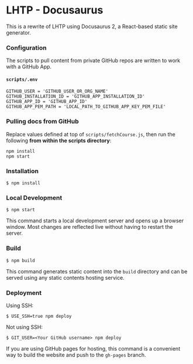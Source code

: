 # LHTP - Docusaurus

This is a rewrite of LHTP using Docusaurus 2, a React-based static site generator.

### Configuration

The scripts to pull content from private GitHub repos are written to work with a GitHub App.

#### **`scripts/.env`**
```
GITHUB_USER = 'GITHUB_USER_OR_ORG_NAME'
GITHUB_INSTALLATION_ID = 'GITHUB_APP_INSTALLATION_ID'
GITHUB_APP_ID = 'GITHUB_APP_ID'
GITHUB_APP_PEM_PATH = 'LOCAL_PATH_TO_GITHUB_APP_KEY_PEM_FILE'
```

### Pulling docs from GitHub

Replace values defined at top of `scripts/fetchCourse.js`, then run the following **from within the scripts directory**:

```
npm install
npm start
```

### Installation

```
$ npm install
```

### Local Development

```
$ npm start
```

This command starts a local development server and opens up a browser window. Most changes are reflected live without having to restart the server.

### Build

```
$ npm build
```

This command generates static content into the `build` directory and can be served using any static contents hosting service.

### Deployment

Using SSH:

```
$ USE_SSH=true npm deploy
```

Not using SSH:

```
$ GIT_USER=<Your GitHub username> npm deploy
```

If you are using GitHub pages for hosting, this command is a convenient way to build the website and push to the `gh-pages` branch.
